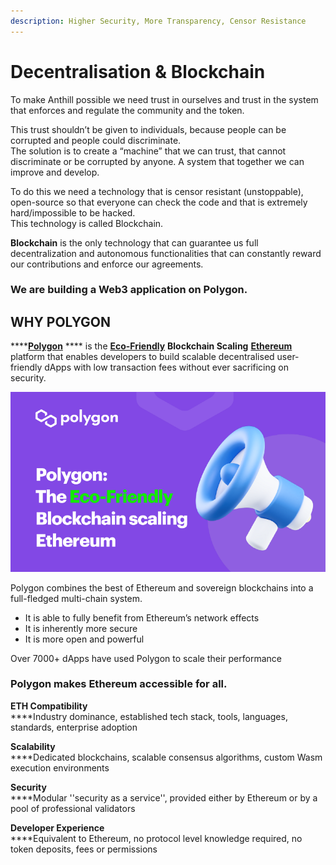 ```yaml
---
description: Higher Security, More Transparency, Censor Resistance
---
```


# Decentralisation & Blockchain

To make Anthill possible we need trust in ourselves and trust in the system that enforces and regulate the community and the token.&#x20;

This trust shouldn’t be given to individuals, because people can be corrupted and people could discriminate. \
The solution is to create a “machine” that we can trust, that cannot discriminate or be corrupted by anyone. A system that together we can improve and develop.&#x20;

To do this we need a technology that is censor resistant (unstoppable), open-source so that everyone can check the code and that is extremely hard/impossible to be hacked. \
This technology is called Blockchain.&#x20;

**Blockchain** is the only technology that can guarantee us full decentralization and autonomous functionalities that can constantly reward our contributions and enforce our agreements.&#x20;

### **We are building a Web3 application on Polygon.**

## **WHY POLYGON**

****[**Polygon**](https://polygon.technology/) **** is the [**Eco-Friendly**](https://blog.polygon.technology/polygon-the-eco-friendly-blockchain-scaling-ethereum-bbdd52201ad/) **Blockchain Scaling** [**Ethereum**](https://ethereum.org/en/) platform that enables developers to build scalable decentralised user-friendly dApps with low transaction fees without ever sacrificing on security.

![](<.gitbook/assets/polygon eco friendly.png>)

Polygon combines the best of Ethereum and sovereign blockchains into a full-fledged multi-chain system.

* It is able to fully benefit from Ethereum’s network effects
* It is inherently more secure
* It is more open and powerful



Over 7000+ dApps have used Polygon to scale their performance

### Polygon makes Ethereum accessible for all.

**ETH Compatibility**\
****Industry dominance, established tech stack, tools, languages, standards, enterprise adoption

**Scalability**\
****Dedicated blockchains, scalable consensus algorithms, custom Wasm execution environments

**Security**\
****Modular ''security as a service'', provided either by Ethereum or by a pool of professional validators

**Developer Experience**\
****Equivalent to Ethereum, no protocol level knowledge required, no token deposits, fees or permissions
